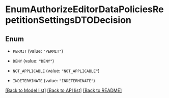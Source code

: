 # EnumAuthorizeEditorDataPoliciesRepetitionSettingsDTODecision

## Enum


* `PERMIT` (value: `"PERMIT"`)

* `DENY` (value: `"DENY"`)

* `NOT_APPLICABLE` (value: `"NOT_APPLICABLE"`)

* `INDETERMINATE` (value: `"INDETERMINATE"`)


[[Back to Model list]](../README.md#documentation-for-models) [[Back to API list]](../README.md#documentation-for-api-endpoints) [[Back to README]](../README.md)


